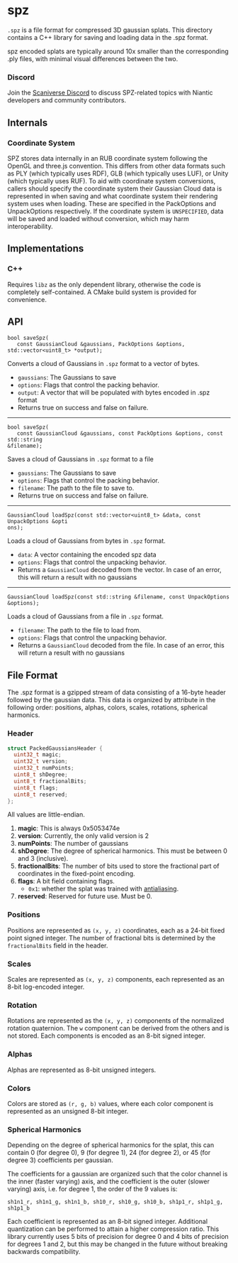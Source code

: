 # spz

`.spz` is a file format for compressed 3D gaussian splats. This directory contains a C++ library
for saving and loading data in the .spz format.

spz encoded splats are typically around 10x smaller than the corresponding .ply files,
with minimal visual differences between the two.

### Discord
Join the [Scaniverse Discord](https://discord.gg/xKtCxvEmxa) to discuss SPZ-related topics with Niantic developers and community contributors. 

## Internals

### Coordinate System

SPZ stores data internally in an RUB coordinate system following the OpenGL and three.js
convention. This differs from other data formats such as PLY (which typically uses RDF), GLB (which
typically uses LUF), or Unity (which typically uses RUF). To aid with coordinate system conversions,
callers should specify the coordinate system their Gaussian Cloud data is represented in when saving
and what coordinate system their rendering system uses when loading. These are specified in the
PackOptions and UnpackOptions respectively.  If the coordinate system is `UNSPECIFIED`, data will
be saved and loaded without conversion, which may harm interoperability.

## Implementations

### C++

Requires `libz` as the only dependent library, otherwise the code is completely self-contained.
A CMake build system is provided for convenience.

## API

```
bool saveSpz(
   const GaussianCloud &gaussians, PackOptions &options, std::vector<uint8_t> *output);
```

Converts a cloud of Gaussians in `.spz` format to a vector of bytes.

   - `gaussians`: The Gaussians to save
   - `options`: Flags that control the packing behavior.
   - `output`: A vector that will be populated with bytes encoded in .spz format
   - Returns true on success and false on failure.

---

```
bool saveSpz(
   const GaussianCloud &gaussians, const PackOptions &options, const std::string
&filename);
```

Saves a cloud of Gaussians in `.spz` format to a file

   - `gaussians`: The Gaussians to save
   - `options`: Flags that control the packing behavior.
   - `filename`: The path to the file to save to.
   - Returns true on success and false on failure.

---

```
GaussianCloud loadSpz(const std::vector<uint8_t> &data, const UnpackOptions &opti
ons);
```

Loads a cloud of Gaussians from bytes in `.spz` format.

   - `data`: A vector containing the encoded spz data
   - `options`: Flags that control the unpacking behavior.
   - Returns a `GaussianCloud` decoded from the vector. In case of an error, this will return
     a result with no gaussians

---

```
GaussianCloud loadSpz(const std::string &filename, const UnpackOptions &options);
```

Loads a cloud of Gaussians from a file in `.spz` format.

   - `filename`: The path to the file to load from.
   - `options`: Flags that control the unpacking behavior.
   - Returns a `GaussianCloud` decoded from the file. In case of an error, this will return
     a result with no gaussians

## File Format

The .spz format is a gzipped stream of data consisting of a 16-byte header followed by the
gaussian data. This data is organized by attribute in the following order: positions,
alphas, colors, scales, rotations, spherical harmonics.

### Header

```c
struct PackedGaussiansHeader {
  uint32_t magic;
  uint32_t version;
  uint32_t numPoints;
  uint8_t shDegree;
  uint8_t fractionalBits;
  uint8_t flags;
  uint8_t reserved;
};
```

All values are little-endian.

1. **magic**: This is always 0x5053474e
2. **version**: Currently, the only valid version is 2
3. **numPoints**: The number of gaussians
4. **shDegree**: The degree of spherical harmonics. This must be between 0 and 3 (inclusive).
5. **fractionalBits**: The number of bits used to store the fractional part of coordinates in
   the fixed-point encoding.
6. **flags**: A bit field containing flags.
   - `0x1`: whether the splat was trained with [antialiasing](https://niujinshuchong.github.io/mip-splatting/).
7. **reserved**: Reserved for future use. Must be 0.

### Positions

Positions are represented as `(x, y, z)` coordinates, each as a 24-bit fixed point signed integer.
The number of fractional bits is determined by the `fractionalBits` field in the header.

### Scales

Scales are represented as `(x, y, z)` components, each represented as an 8-bit log-encoded integer.

### Rotation

Rotations are represented as the `(x, y, z)` components of the normalized rotation quaternion. The
`w` component can be derived from the others and is not stored. Each components is encoded as an
8-bit signed integer.

### Alphas

Alphas are represented as 8-bit unsigned integers.

### Colors

Colors are stored as `(r, g, b)` values, where each color component is represented as an
unsigned 8-bit integer.

### Spherical Harmonics

Depending on the degree of spherical harmonics for the splat, this can contain 0 (for degree 0),
9 (for degree 1), 24 (for degree 2), or 45 (for degree 3) coefficients per gaussian.

The coefficients for a gaussian are organized such that the color channel is the inner (faster
varying) axis, and the coefficient is the outer (slower varying) axis, i.e. for degree 1,
the order of the 9 values is:

```
sh1n1_r, sh1n1_g, sh1n1_b, sh10_r, sh10_g, sh10_b, sh1p1_r, sh1p1_g, sh1p1_b
```

Each coefficient is represented as an 8-bit signed integer. Additional quantization can be performed
to attain a higher compression ratio. This library currently uses 5 bits of precision for degree 0
and 4 bits of precision for degrees 1 and 2, but this may be changed in the future without breaking
backwards compatibility.
